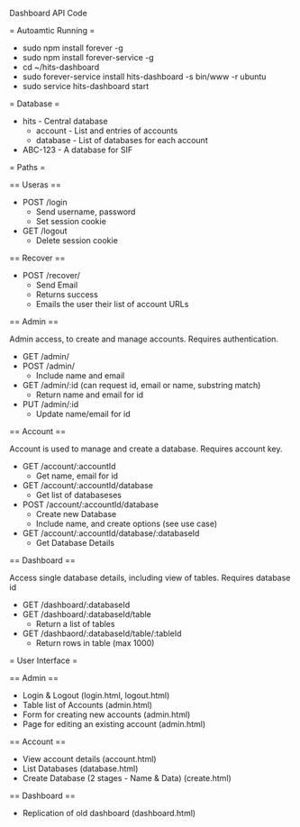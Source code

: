 Dashboard API Code

= Autoamtic Running =

* sudo npm install forever -g
* sudo npm install forever-service -g
* cd ~/hits-dashboard
* sudo forever-service install hits-dashboard -s bin/www -r ubuntu
* sudo service hits-dashboard start

= Database =

* hits - Central database
	* account - List and entries of accounts
	* database - List of databases for each account
* ABC-123 - A database for SIF

= Paths =

== Useras ==

* POST /login
	* Send username, password
	* Set session cookie
* GET /logout
	* Delete session cookie

== Recover ==

* POST /recover/
	* Send Email
	* Returns success
	* Emails the user their list of account URLs

== Admin ==

Admin access, to create and manage accounts. Requires authentication.

* GET /admin/
* POST /admin/
	* Include name and email
* GET /admin/:id (can request id, email or name, substring match)
	* Return name and email for id
* PUT /admin/:id
	* Update name/email for id

== Account ==

Account is used to manage and create a database. Requires account key.

* GET /account/:accountId
	* Get name, email for id
* GET /account/:accountId/database
	* Get list of databaseses
* POST /account/:accountId/database
	* Create new Database
	* Include name, and create options (see use case)
* GET /account/:accountId/database/:databaseId
	* Get Database Details

== Dashboard ==

Access single database details, including view of tables. Requires database id

* GET /dashboard/:databaseId
* GET /dashboard/:databaseId/table
	* Return a list of tables
* GET /dashbaord/:databaseId/table/:tableId
	* Return rows in table (max 1000)


= User Interface =

== Admin ==

* Login & Logout (login.html, logout.html)
* Table list of Accounts (admin.html)
* Form for creating new accounts (admin.html)
* Page for editing an existing account (admin.html)

== Account ==

* View account details (account.html)
* List Databases (database.html)
* Create Database (2 stages - Name & Data) (create.html)

== Dashboard ==

* Replication of old dashboard (dashboard.html)

